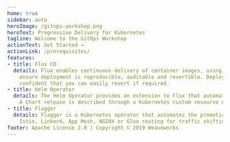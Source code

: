 ```yaml
---
home: true
sidebar: auto
heroImage: /gitops-workshop.png
heroText: Progressive Delivery for Kubernetes
tagline: Welcome to the GitOps Workshop
actionText: Get Started →
actionLink: /prerequisites/
features:
- title: Flux CD
  details: Flux enables continuous delivery of container images, using version control for each step to 
    ensure deployment is reproducible, auditable and revertible. Deploy code as fast as your team creates it, 
    confident that you can easily revert if required.
- title: Helm Operator
  details: The Helm Operator provides an extension to Flux that automates Helm Chart releases in a GitOps manner. 
    A Chart release is described through a Kubernetes custom resource named HelmRelease.
- title: Flagger
  details: Flagger is a Kubernetes operator that automates the promotion of canary deployments using 
    Istio, Linkerd, App Mesh, NGINX or Gloo routing for traffic shifting and Prometheus metrics for canary analysis.
footer: Apache License 2.0 | Copyright © 2019 Weaveworks
---
```

